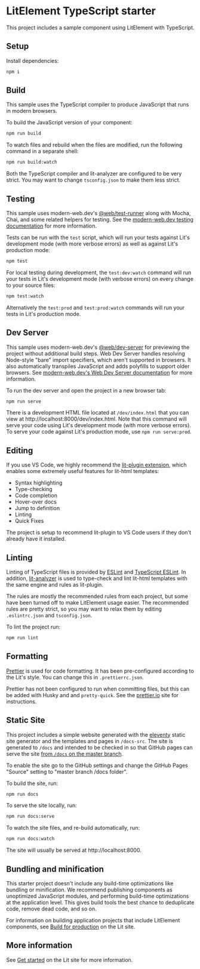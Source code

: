 # LitElement TypeScript starter

This project includes a sample component using LitElement with TypeScript.

## Setup

Install dependencies:

```bash
npm i
```

## Build

This sample uses the TypeScript compiler to produce JavaScript that runs in modern browsers.

To build the JavaScript version of your component:

```bash
npm run build
```

To watch files and rebuild when the files are modified, run the following command in a separate shell:

```bash
npm run build:watch
```

Both the TypeScript compiler and lit-analyzer are configured to be very strict. You may want to change `tsconfig.json` to make them less strict.

## Testing

This sample uses modern-web.dev's
[@web/test-runner](https://www.npmjs.com/package/@web/test-runner) along with
Mocha, Chai, and some related helpers for testing. See the
[modern-web.dev testing documentation](https://modern-web.dev/docs/test-runner/overview) for
more information.

Tests can be run with the `test` script, which will run your tests against Lit's development mode (with more verbose errors) as well as against Lit's production mode:

```bash
npm test
```

For local testing during development, the `test:dev:watch` command will run your tests in Lit's development mode (with verbose errors) on every change to your source files:

```bash
npm test:watch
```

Alternatively the `test:prod` and `test:prod:watch` commands will run your tests in Lit's production mode.

## Dev Server

This sample uses modern-web.dev's [@web/dev-server](https://www.npmjs.com/package/@web/dev-server) for previewing the project without additional build steps. Web Dev Server handles resolving Node-style "bare" import specifiers, which aren't supported in browsers. It also automatically transpiles JavaScript and adds polyfills to support older browsers. See [modern-web.dev's Web Dev Server documentation](https://modern-web.dev/docs/dev-server/overview/) for more information.

To run the dev server and open the project in a new browser tab:

```bash
npm run serve
```

There is a development HTML file located at `/dev/index.html` that you can view at http://localhost:8000/dev/index.html. Note that this command will serve your code using Lit's development mode (with more verbose errors). To serve your code against Lit's production mode, use `npm run serve:prod`.

## Editing

If you use VS Code, we highly recommend the [lit-plugin extension](https://marketplace.visualstudio.com/items?itemName=runem.lit-plugin), which enables some extremely useful features for lit-html templates:

- Syntax highlighting
- Type-checking
- Code completion
- Hover-over docs
- Jump to definition
- Linting
- Quick Fixes

The project is setup to recommend lit-plugin to VS Code users if they don't already have it installed.

## Linting

Linting of TypeScript files is provided by [ESLint](eslint.org) and [TypeScript ESLint](https://github.com/typescript-eslint/typescript-eslint). In addition, [lit-analyzer](https://www.npmjs.com/package/lit-analyzer) is used to type-check and lint lit-html templates with the same engine and rules as lit-plugin.

The rules are mostly the recommended rules from each project, but some have been turned off to make LitElement usage easier. The recommended rules are pretty strict, so you may want to relax them by editing `.eslintrc.json` and `tsconfig.json`.

To lint the project run:

```bash
npm run lint
```

## Formatting

[Prettier](https://prettier.io/) is used for code formatting. It has been pre-configured according to the Lit's style. You can change this in `.prettierrc.json`.

Prettier has not been configured to run when committing files, but this can be added with Husky and and `pretty-quick`. See the [prettier.io](https://prettier.io/) site for instructions.

## Static Site

This project includes a simple website generated with the [eleventy](11ty.dev) static site generator and the templates and pages in `/docs-src`. The site is generated to `/docs` and intended to be checked in so that GitHub pages can serve the site [from `/docs` on the master branch](https://help.github.com/en/github/working-with-github-pages/configuring-a-publishing-source-for-your-github-pages-site).

To enable the site go to the GitHub settings and change the GitHub Pages &quot;Source&quot; setting to &quot;master branch /docs folder&quot;.</p>

To build the site, run:

```bash
npm run docs
```

To serve the site locally, run:

```bash
npm run docs:serve
```

To watch the site files, and re-build automatically, run:

```bash
npm run docs:watch
```

The site will usually be served at http://localhost:8000.

## Bundling and minification

This starter project doesn't include any build-time optimizations like bundling or minification. We recommend publishing components as unoptimized JavaScript modules, and performing build-time optimizations at the application level. This gives build tools the best chance to deduplicate code, remove dead code, and so on.

For information on building application projects that include LitElement components, see [Build for production](https://lit.dev/docs/tools/production/) on the Lit site.

## More information

See [Get started](https://lit.dev/docs/getting-started/) on the Lit site for more information.
